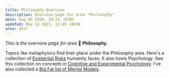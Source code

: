 ```yaml
---
title: Philosophy Overview
description: Overview page for area "Philosophy"
date: Aug 05 2020, 19:23 -0700
updated: May 12 2021, 11:45 +0530
area: phil
---
```


_This is the overview page for area_ :thought_balloon: **Philosophy**.

Topics like metaphysics find their place under the Philosophy area. Here's a
collection of [Existential Risks](/kb/existential-risks) humanity faces. It also
hosts Psychology. See this collection on concepts in [Cognitive and Experimental
Psychology](/kb/cognitive-and-experimental-psychology). I've also collected a
[Big Fat list of Mental Models](/kb/big-fat-list-of-mental-models).
